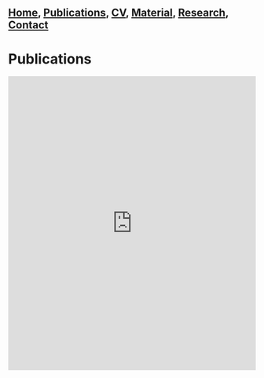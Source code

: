 ## [Home](/index), [Publications](/content/publications), [CV](/content/cv), [Material](/content/material), [Research](/content/research), [Contact](/content/contact)

# Publications

<embed id="publication_list" height="600" src="https://haltools.inria.fr/Public/afficheRequetePubli.php?idHal=emanuele-natale&CB_ref_biblio=oui&langue=Anglais&tri_exp=annee_publi&tri_exp2=typdoc&tri_exp3=date_publi&ordre_aff=TA&Fen=Aff&css=../css/VisuRubriqueEncadre.css" width="100%"> 

<script>
    document.getElementById("publication_list").style.height = window.innerHeight + "px"; 
</script>
